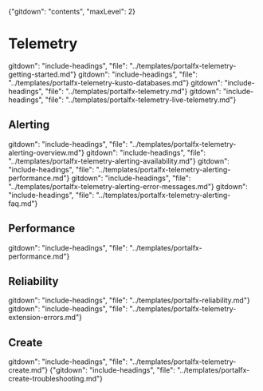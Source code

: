 {"gitdown": "contents", "maxLevel": 2}

# Telemetry 

  gitdown": "include-headings", "file": "../templates/portalfx-telemetry-getting-started.md"}
  gitdown": "include-headings", "file": "../templates/portalfx-telemetry-kusto-databases.md"}
  gitdown": "include-headings", "file": "../templates/portalfx-telemetry.md"}
  gitdown": "include-headings", "file": "../templates/portalfx-telemetry-live-telemetry.md"}

## Alerting

  gitdown": "include-headings", "file": "../templates/portalfx-telemetry-alerting-overview.md"}
  gitdown": "include-headings", "file": "../templates/portalfx-telemetry-alerting-availability.md"}
  gitdown": "include-headings", "file": "../templates/portalfx-telemetry-alerting-performance.md"}
  gitdown": "include-headings", "file": "../templates/portalfx-telemetry-alerting-error-messages.md"}
  gitdown": "include-headings", "file": "../templates/portalfx-telemetry-alerting-faq.md"}

## Performance 

  gitdown": "include-headings", "file": "../templates/portalfx-performance.md"}

## Reliability

  gitdown": "include-headings", "file": "../templates/portalfx-reliability.md"}
  gitdown": "include-headings", "file": "../templates/portalfx-telemetry-extension-errors.md"}

## Create 

  gitdown": "include-headings", "file": "../templates/portalfx-telemetry-create.md"}
{"gitdown": "include-headings", "file": "../templates/portalfx-create-troubleshooting.md"}